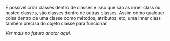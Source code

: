   É possível criar classes dentro de classes e isso que são as inner class ou nested classes, são classes dentro de outras classes. 
  Assim como qualquer coisa dentro de uma classe como métodos, atributos, etc, uma inner class também precisa do objeto classe para funcionar

*Ver mais no futuro anotar aqui.*